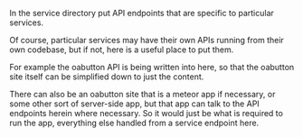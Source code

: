 In the service directory put API endpoints that are specific to particular services.

Of course, particular services may have their own APIs running from their own codebase, but if not, here is a useful place to put them.

For example the oabutton API is being written into here, so that the oabutton site itself can be simplified down to just the content.

There can also be an oabutton site that is a meteor app if necessary, or some other sort of server-side app, but that app can talk to 
the API endpoints herein where necessary. So it would just be what is required to run the app, everything else handled from a service 
endpoint here.